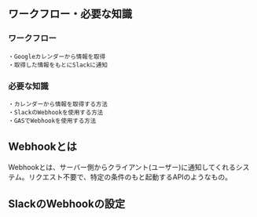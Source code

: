 ## ワークフロー・必要な知識
### ワークフロー
    ・Googleカレンダーから情報を取得
    ・取得した情報をもとにSlackに通知
### 必要な知識
    ・カレンダーから情報を取得する方法
    ・SlackのWebhookを使用する方法
    ・GASでWebhookを使用する方法

## Webhookとは
Webhookとは、サーバー側からクライアント(ユーザー)に通知してくれるシステム。リクエスト不要で、特定の条件のもと起動するAPIのようなもの。

## SlackのWebhookの設定
